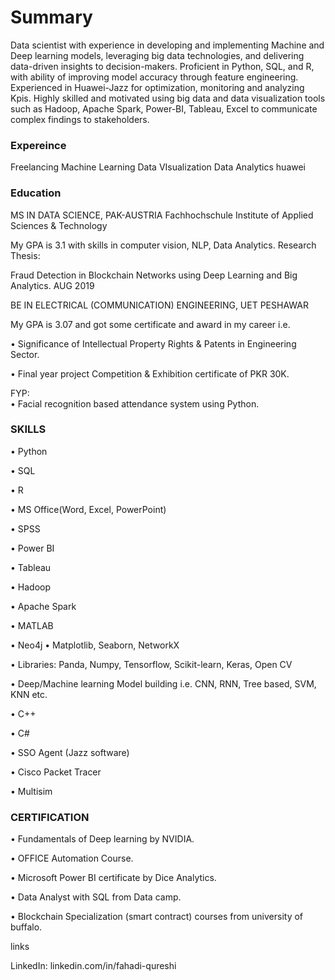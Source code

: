 
# Summary

Data scientist with experience in developing and implementing Machine and Deep learning models, leveraging big data technologies, and delivering data-driven insights to decision-makers. Proficient in Python, SQL, and R, with ability of improving model accuracy through feature engineering. Experienced in Huawei-Jazz for optimization, monitoring and analyzing Kpis. Highly skilled and motivated using big data and data visualization tools such as Hadoop, Apache Spark, Power-BI, Tableau, Excel to communicate complex findings to stakeholders.


### Expereince
Freelancing
Machine Learning
Data VIsualization
Data Analytics
huawei
### Education

MS IN DATA SCIENCE, PAK-AUSTRIA Fachhochschule Institute of Applied Sciences & Technology

My GPA is 3.1 with skills in computer vision, NLP, Data Analytics.
Research Thesis:

Fraud Detection in Blockchain Networks using Deep Learning and Big Analytics. 
AUG 2019

BE IN ELECTRICAL (COMMUNICATION) ENGINEERING, UET PESHAWAR

My GPA is 3.07 and got some certificate and award in my career i.e.

•	Significance of Intellectual Property Rights & Patents in Engineering Sector.

•	Final year project Competition & Exhibition certificate of PKR 30K.

FYP:   
•	Facial recognition based attendance system using Python.

### SKILLS
•	Python 

•	SQL

•	R 

•	MS Office(Word, Excel, PowerPoint)

•	SPSS 

•	Power BI

•	Tableau

•	Hadoop

•	Apache Spark

•	MATLAB

•	Neo4j	•	Matplotlib, Seaborn, NetworkX 

•	Libraries: Panda,  Numpy, Tensorflow, Scikit-learn, Keras, Open CV

•	Deep/Machine learning Model building i.e. CNN, RNN, Tree based, SVM, KNN etc.

•	C++ 

•	C# 

•	SSO Agent (Jazz software)

•	Cisco Packet Tracer

•	Multisim

### CERTIFICATION
•	Fundamentals of Deep learning by NVIDIA.

•	OFFICE Automation Course.


•	Microsoft Power BI certificate by Dice Analytics.

•	Data Analyst with SQL from Data camp.

•	Blockchain Specialization (smart contract) courses from university of buffalo.

links

LinkedIn: linkedin.com/in/fahadi-qureshi
